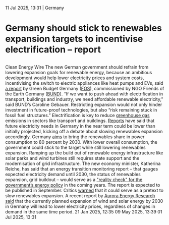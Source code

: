 11 Jul 2025, 13:31
| 
Germany
# Germany should stick to renewables expansion targets to incentivise electrification – report
## 
Clean Energy Wire
The new German government should refrain from lowering expansion goals for renewable energy, because an ambitious development would help lower electricity prices and system costs, incentivising the switch to electric appliances like heat pumps and EVs, said [a report](https://www.bund.net/fileadmin/user_upload_bund/publikationen/klimawandel/reduktion-ausbau-erneuerbare-energien-risiko-klimaschutz-bund.pdf) by Green Budget Germany ([FÖS](https://www.cleanenergywire.org/experts/fos-green-budget-germany)), commissioned by NGO Friends of the Earth Germany ([BUND](https://www.cleanenergywire.org/experts/bund-friends-earth-germany)).
“If we want to push ahead with electrification in transport, buildings and industry, we need affordable renewable electricity,” said BUND’s Caroline Gebauer. Restricting expansion would not only hinder investment in future-proof technologies, but also “risk remaining stuck in fossil fuel structures.” Electrification is key to reduce [greenhouse gas](https://www.cleanenergywire.org/glossary/letter_g#greenhouse_gas) emissions in sectors like transport and buildings.
[Reports](https://www.cleanenergywire.org/news/reduced-electricity-demand-could-slash-germanys-transition-investments-2035-report) have said that future electricity needs in Germany in the near term could be lower than initially projected, kicking off a debate about slowing renewables expansion accordingly. Germany [aims](https://www.cleanenergywire.org/factsheets/germanys-greenhouse-gas-emissions-and-climate-targets) to bring the renewables share in power consumption to 80 percent by 2030. With lower overall consumption, the government could stick to the target while still lowering renewables expansion.
Ramping up the build out of renewable energy infrastructure like solar parks and wind turbines still requires state support and the modernisation of grid infrastructure. The new economy minister, Katherina Reiche, has said that an energy transition monitoring report – that gauges expected electricity demand until 2030, the status of renewables expansion, grid buildout – would serve as a ["reality check" for the government’s energy policy](https://www.cleanenergywire.org/news/germanys-new-energy-minister-calls-reality-check-costs-and-risks-renewables) in the coming years. The report is expected to be published in September. Critics [warned](https://www.cleanenergywire.org/news/critics-warn-germanys-energy-transition-reality-check-designed-slow-renewables) that it could serve as a pretext to slow renewables expansion.
A recent report by [Aurora Energy Research](https://www.cleanenergywire.org/experts/aurora-energy-research) [said](https://www.cleanenergywire.org/news/planned-renewables-expansion-lowers-electricity-prices-regardless-changes-demand-report) that the currently planned expansion of wind and solar energy by 2030 in Germany will lead to lower electricity prices, regardless of changes in demand in the same time period.
21 Jan 2025, 12:35
09 May 2025, 13:39
01 Jul 2025, 13:31